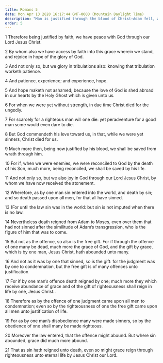 ```yaml
---
title: Romans 5
date: Mon Apr 13 2020 16:17:44 GMT-0600 (Mountain Daylight Time)
description: "Man is justified through the blood of Christ—Adam fell, and Christ atoned that man might be saved."
order: 5
---
```


1 Therefore being justified by faith, we have peace with God through our Lord Jesus Christ.

2 By whom also we have access by faith into this grace wherein we stand, and rejoice in hope of the glory of God.

3 And not only so, but we glory in tribulations also: knowing that tribulation worketh patience.

4 And patience, experience; and experience, hope.

5 And hope maketh not ashamed; because the love of God is shed abroad in our hearts by the Holy Ghost which is given unto us.

6 For when we were yet without strength, in due time Christ died for the ungodly.

7 For scarcely for a righteous man will one die: yet peradventure for a good man some would even dare to die.

8 But God commendeth his love toward us, in that, while we were yet sinners, Christ died for us.

9 Much more then, being now justified by his blood, we shall be saved from wrath through him.

10 For if, when we were enemies, we were reconciled to God by the death of his Son, much more, being reconciled, we shall be saved by his life.

11 And not only so, but we also joy in God through our Lord Jesus Christ, by whom we have now received the atonement.

12 Wherefore, as by one man sin entered into the world, and death by sin; and so death passed upon all men, for that all have sinned.

13 (For until the law sin was in the world: but sin is not imputed when there is no law.

14 Nevertheless death reigned from Adam to Moses, even over them that had not sinned after the similitude of Adam’s transgression, who is the figure of him that was to come.

15 But not as the offence, so also is the free gift. For if through the offence of one many be dead, much more the grace of God, and the gift by grace, which is by one man, Jesus Christ, hath abounded unto many.

16 And not as it was by one that sinned, so is the gift: for the judgment was by one to condemnation, but the free gift is of many offences unto justification.

17 For if by one man’s offence death reigned by one; much more they which receive abundance of grace and of the gift of righteousness shall reign in life by one, Jesus Christ..

18 Therefore as by the offence of one judgment came upon all men to condemnation; even so by the righteousness of one the free gift came upon all men unto justification of life.

19 For as by one man’s disobedience many were made sinners, so by the obedience of one shall many be made righteous.

20 Moreover the law entered, that the offence might abound. But where sin abounded, grace did much more abound.

21 That as sin hath reigned unto death, even so might grace reign through righteousness unto eternal life by Jesus Christ our Lord.
